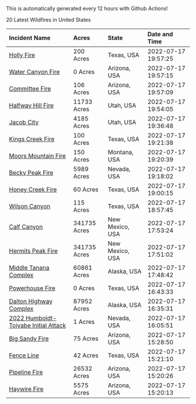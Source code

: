 This is automatically generated every 12 hours with Github Actions!

20 Latest Wildfires in United States

 | Incident Name | Acres | State | Date and Time |
|:---|:---|:---|:---|
| [Holly Fire](https://inciweb.nwcg.gov/incident/8242/) | 200 Acres | Texas, USA | 2022-07-17 19:57:25 |
| [Water Canyon Fire](https://inciweb.nwcg.gov/incident/8247/) | 0 Acres | Arizona, USA | 2022-07-17 19:57:15 |
| [Committee Fire](https://inciweb.nwcg.gov/incident/8241/) | 106 Acres | Arizona, USA | 2022-07-17 19:57:09 |
| [Halfway Hill Fire](https://inciweb.nwcg.gov/incident/8215/) | 11733 Acres | Utah, USA | 2022-07-17 19:54:05 |
| [Jacob City](https://inciweb.nwcg.gov/incident/8224/) | 4185 Acres | Utah, USA | 2022-07-17 19:36:48 |
| [Kings Creek Fire](https://inciweb.nwcg.gov/incident/8246/) | 100 Acres | Texas, USA | 2022-07-17 19:21:38 |
| [Moors Mountain Fire](https://inciweb.nwcg.gov/incident/8238/) | 150 Acres | Montana, USA | 2022-07-17 19:20:39 |
| [Becky Peak Fire](https://inciweb.nwcg.gov/incident/8210/) | 5989 Acres | Nevada, USA | 2022-07-17 19:18:02 |
| [Honey Creek Fire](https://inciweb.nwcg.gov/incident/8245/) | 60 Acres | Texas, USA | 2022-07-17 19:00:15 |
| [Wilson Canyon ](https://inciweb.nwcg.gov/incident/8243/) | 115 Acres | Texas, USA | 2022-07-17 18:57:45 |
| [Calf Canyon](https://inciweb.nwcg.gov/incident/8069/) | 341735 Acres | New Mexico, USA | 2022-07-17 17:53:24 |
| [Hermits Peak Fire](https://inciweb.nwcg.gov/incident/8049/) | 341735 Acres | New Mexico, USA | 2022-07-17 17:51:02 |
| [Middle Tanana Complex](https://inciweb.nwcg.gov/incident/8201/) | 60861 Acres | Alaska, USA | 2022-07-17 17:48:42 |
| [Powerhouse Fire](https://inciweb.nwcg.gov/incident/8239/) | 0 Acres | Texas, USA | 2022-07-17 16:43:33 |
| [Dalton Highway Complex](https://inciweb.nwcg.gov/incident/8240/) | 87952 Acres | Alaska, USA | 2022-07-17 16:35:31 |
| [2022 Humboldt-Toiyabe Initial Attack](https://inciweb.nwcg.gov/incident/8170/) | 1 Acres | Nevada, USA | 2022-07-17 16:05:51 |
| [Big Sandy Fire ](https://inciweb.nwcg.gov/incident/8244/) | 75 Acres | Arizona, USA | 2022-07-17 15:28:50 |
| [Fence Line](https://inciweb.nwcg.gov/incident/8237/) | 42 Acres | Texas, USA | 2022-07-17 15:21:10 |
| [Pipeline Fire](https://inciweb.nwcg.gov/incident/8152/) | 26532 Acres | Arizona, USA | 2022-07-17 15:20:26 |
| [Haywire Fire](https://inciweb.nwcg.gov/incident/8155/) | 5575 Acres | Arizona, USA | 2022-07-17 15:20:13 |
